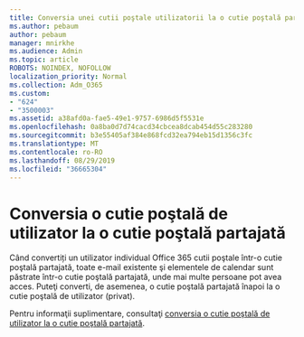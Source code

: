 ```yaml
---
title: Conversia unei cutii poştale utilizatorii la o cutie poştală partajată
ms.author: pebaum
author: pebaum
manager: mnirkhe
ms.audience: Admin
ms.topic: article
ROBOTS: NOINDEX, NOFOLLOW
localization_priority: Normal
ms.collection: Adm_O365
ms.custom:
- "624"
- "3500003"
ms.assetid: a38afd0a-fae5-49e1-9757-6986d5f5531e
ms.openlocfilehash: 0a8ba0d7d74cacd34cbcea8dcab454d55c283280
ms.sourcegitcommit: b3e55405af384e868fcd32ea794eb15d1356c3fc
ms.translationtype: MT
ms.contentlocale: ro-RO
ms.lasthandoff: 08/29/2019
ms.locfileid: "36665304"
---
```

# <a name="convert-a-user-mailbox-to-a-shared-mailbox"></a>Conversia o cutie poştală de utilizator la o cutie poştală partajată

Când convertiți un utilizator individual Office 365 cutii poştale într-o cutie poştală partajată, toate e-mail existente şi elementele de calendar sunt păstrate într-o cutie poştală partajată, unde mai multe persoane pot avea acces. Puteţi converti, de asemenea, o cutie poştală partajată înapoi la o cutie poştală de utilizator (privat).
  
Pentru informaţii suplimentare, consultaţi [conversia o cutie poştală de utilizator la o cutie poştală partajată](https://docs.microsoft.com/office365/admin/email/convert-user-mailbox-to-shared-mailbox).
  